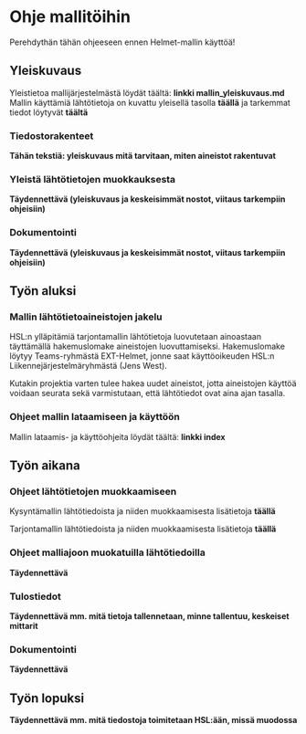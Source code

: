 # Ohje mallitöihin

Perehdythän tähän ohjeeseen ennen Helmet-mallin käyttöä!

## Yleiskuvaus

Yleistietoa mallijärjestelmästä löydät täältä: **linkki mallin_yleiskuvaus.md**
Mallin käyttämiä lähtötietoja on kuvattu yleisellä tasolla **täällä** ja tarkemmat tiedot löytyvät **täältä**

### Tiedostorakenteet

**Tähän tekstiä: yleiskuvaus mitä tarvitaan, miten aineistot rakentuvat**

### Yleistä lähtötietojen muokkauksesta

**Täydennettävä (yleiskuvaus ja keskeisimmät nostot, viitaus tarkempiin ohjeisiin)**

### Dokumentointi

**Täydennettävä (yleiskuvaus ja keskeisimmät nostot, viitaus tarkempiin ohjeisiin)**

## Työn aluksi

### Mallin lähtötietoaineistojen jakelu

HSL:n ylläpitämiä tarjontamallin lähtötietoja luovutetaan ainoastaan täyttämällä hakemuslomake aineistojen luovuttamiseksi. Hakemuslomake löytyy Teams-ryhmästä EXT-Helmet, jonne saat käyttöoikeuden HSL:n Liikennejärjestelmäryhmästä (Jens West).

Kutakin projektia varten tulee hakea uudet aineistot, jotta aineistojen käyttöä voidaan seurata sekä varmistutaan, että lähtötiedot ovat aina ajan tasalla.

### Ohjeet mallin lataamiseen ja käyttöön

Mallin lataamis- ja käyttöohjeita löydät täältä: **linkki index**

## Työn aikana

### Ohjeet lähtötietojen muokkaamiseen

Kysyntämallin lähtötiedoista ja niiden muokkaamisesta lisätietoja **täällä**

Tarjontamallin lähtötiedoista ja niiden muokkaamisesta lisätietoja **täällä**

### Ohjeet malliajoon muokatuilla lähtötiedoilla

**Täydennettävä**

### Tulostiedot

**Täydennettävä mm. mitä tietoja tallennetaan, minne tallentuu, keskeiset mittarit**

### Dokumentointi

**Täydennettävä**

## Työn lopuksi

**Täydennettävä mm. mitä tiedostoja toimitetaan HSL:ään, missä muodossa**
